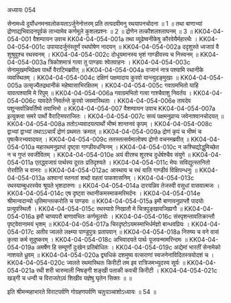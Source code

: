 अध्यायः 054

सेनामध्ये दुर्योधनमनवलोकयताऽर्जुनेनोत्तरम् प्रति तत्पदवीमनु रथयापनचोदना ॥ 1 ॥ तथा बाणाभ्यां द्रोणाद्यभिवादनपूर्वकं ताभ्यामेव कर्णमूले कुशलप्रश्नः ॥ 2 ॥ द्रोणेन तत्कौशलश्लाघनम् ॥ 3 ॥
KK04-04-054-001	वैशम्पायन उवाच 
KK04-04-054-001a	तथा व्यूढेष्वनीकेषु कौरवेयैर्महारथैः ।
KK04-04-054-001c	उपायादर्जुनंस्तूर्णं रथघोषेण नादयन् ॥
KK04-04-054-002a	ददृशुस्ते ध्वजाग्रं वै शुश्रुवुश्च रथस्वनम् ।
KK04-04-054-002c	दोधूयमानस्य भृशं गाण्डीवस्य च निस्वनम् ॥
KK04-04-054-003a	त्रिकोशमात्रं गत्वा तु पाण्डवः श्वेतवाहनः ।
KK04-04-054-003c	सेनामुखमभिप्रेक्ष्य पार्थो वैराटिमब्रवीत् ॥
KK04-04-054-004a	राजानं नात्र पश्यामि रथानीके व्यवस्थितम् ।
KK04-04-054-004c	दक्षिणं पक्षमादाय कुरवो यान्त्युदङ्मुखाः ॥
KK04-04-054-005a	उत्सृज्यैतद्रथानीकं महेष्वासाभिरक्षितम् ।
KK04-04-054-005c	गवाग्रमभितो याहि यावत्पश्यामि मे रिपुम् ॥
KK04-04-054-006a	गवाग्रमभितो गत्वा गाश्चैवाशु निवर्तय ।
KK04-04-054-006c	यावदेते निवर्तन्ते कुरवो जवमास्थिताः ।
KK04-04-054-006e	तावदेव पशून्सर्वान्निवर्तिष्ये तवाभिभो ॥
KK04-04-054-007	वैशम्पायन उवाच 
KK04-04-054-007a	इत्युक्त्वा समरे पार्थो वैराटिमपराजितः ।
KK04-04-054-007c	सव्यं पक्षमनुप्राप्य जवेनाश्वानचोदयत् ॥
KK04-04-054-008a	ततोऽभ्यवादयत्पार्थो भीष्मं शान्तनवं कृपम् ।
KK04-04-054-008c	द्वाभ्यां द्वाभ्यां तथाऽऽचार्यं द्रोणं प्रथमतः क्रमात् ॥
KK04-04-054-009a	द्रोणं कृपं च भीष्मं च पृषत्कैरभ्यवादयत् ।
KK04-04-054-009c	ततस्तत्सर्वमालोक्य द्रोणो वचनमब्रवीत् ॥
KK04-04-054-010a	महारथमनुप्राप्तं दृष्ट्वा गाण्डीवधन्विनम् ।
KK04-04-054-010c	न कश्चिद्योद्धुमिच्छेत न च गुप्तं स्वजीवितम् ।
KK04-04-054-010e	अयं वीरश्च शूरश्च दुर्धर्षश्चैव संयुगे ॥
KK04-04-054-011a	एतद्ध्वजाग्रं पार्थस्य दूरतः प्रतिदृश्यते ।
KK04-04-054-011c	मेघः सविद्युत्स्तनितो रोरवीति च वानरः ॥
KK04-04-054-012ac	आस्थाय च रथं याति गाण्डीवं विक्षिपन्धनुः ॥
KK04-04-054-013a	अश्वानां स्तनतां शब्दो वहतां पाकशासनिम् ।
KK04-04-054-013c	रथस्याम्बुधरस्येव श्रूयते भृशदारुणः ॥
KK04-04-054-014a	दारयन्निव तेजस्वी वसुधां वासवात्मजः ।
KK04-04-054-014c	एष दृष्ट्वा रथानीकमस्माकमरिमर्दनः ।
KK04-04-054-014e	श्रीमान्वदान्यो धृतिमान्तत्करोति च पाण्डवः ॥
KK04-04-054-015a	इमौ बाणावनुप्राप्तौ पादयोः प्रत्युपस्थितौ ।
KK04-04-054-015c	रथस्याग्रे निखातौ मे चित्रपुङ्खावजिह्मगौ ॥
KK04-04-054-016a	इमौ चाप्यपरौ बाणावभितः कर्णमूलयोः ।
KK04-04-054-016c	संस्पृशन्तावतिक्रान्तौ पृष्ट्वेवानामयं भृशम् ॥
KK04-04-054-017a	चिरदृष्टोऽयमस्माभिर्धर्मज्ञो बान्धवप्रियः ।
KK04-04-054-017c	अतीव ज्वलते लक्ष्म्या पाण्डुपुत्रः प्रतापवान् ॥
KK04-04-054-018a	निरुष्य च वने वासं कृत्वा कर्म सुदुष्करम् ।
KK04-04-054-018c	अभिवादयते पार्थः पूजयन्मामरिन्दमः ॥
KK04-04-054-019a	अमर्षेण हि सम्पूर्णो दुःखेन प्रतिबोधितः ।
KK04-04-054-019c	अद्येमां भारतीं सेनामेको नाशयते ध्रुवम् ॥
KK04-04-054-020a	द्व्यधिकं दशमुष्य वत्सराणां स्वजनेनाविदितस्त्रयोदशं च ।
KK04-04-054-020c	ज्वलते रथमास्थितः किरीटी तम इव रात्रिजमभ्युदस्य सूर्यः ॥
KK04-04-054-021a	रथी शरी चारुमाली निषङ्गी शङ्खी पताकी कवची किरीटी ।
KK04-04-054-021c	खड्गी च धन्वी च विराजतेऽयं शिखीव यज्ञेषु घृतेन सिक्तः ॥ ॥

इति श्रीमन्महाभारते विराटपर्वणि गोग्रहणपर्वणि चतुःपञ्चाशोऽध्यायः ॥ 54 ॥
